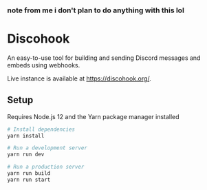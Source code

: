 ### note from me i don't plan to do anything with this lol
# Discohook

An easy-to-use tool for building and sending Discord messages and embeds using webhooks.

Live instance is available at <https://discohook.org/>.

## Setup

Requires Node.js 12 and the Yarn package manager installed

```sh
# Install dependencies
yarn install

# Run a development server
yarn run dev

# Run a production server
yarn run build
yarn run start
```
